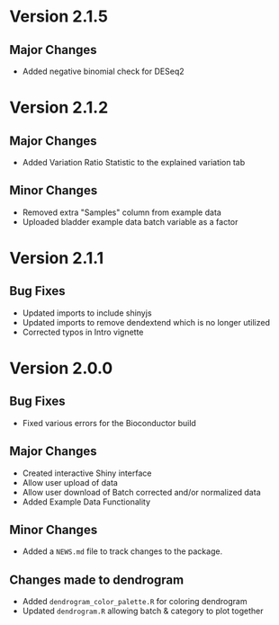 # Version 2.1.5
## Major Changes
* Added negative binomial check for DESeq2

# Version 2.1.2
## Major Changes
* Added Variation Ratio Statistic to the explained variation tab

## Minor Changes
* Removed extra "Samples" column from example data
* Uploaded bladder example data batch variable as a factor

# Version 2.1.1
## Bug Fixes
* Updated imports to include shinyjs
* Updated imports to remove dendextend which is no longer utilized
* Corrected typos in Intro vignette

# Version 2.0.0

## Bug Fixes
* Fixed various errors for the Bioconductor build

## Major Changes
* Created interactive Shiny interface
* Allow user upload of data
* Allow user download of Batch corrected and/or normalized data
* Added Example Data Functionality

## Minor Changes
* Added a `NEWS.md` file to track changes to the package.

## Changes made to dendrogram
* Added `dendrogram_color_palette.R` for coloring dendrogram
* Updated `dendrogram.R` allowing batch & category to plot together
